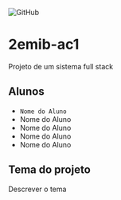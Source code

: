 ![GitHub](https://img.shields.io/github/license/EnzoSegatto/2emib-ac1)
# 2emib-ac1
Projeto de um sistema full stack
## Alunos
- ` Nome do Aluno `
- Nome do Aluno
- Nome do Aluno
- Nome do Aluno
- Nome do Aluno
## Tema do projeto
Descrever o tema
